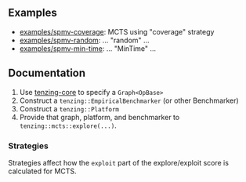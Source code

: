 ## Examples

* [examples/spmv-coverage](examples/spmv_coverage.cu): MCTS using "coverage" strategy
* [examples/spmv-random](examples/spmv_random.cu): ... "random" ...
* [examples/spmv-min-time](examples/spmv_min_time.cu): ... "MinTime" ...

## Documentation

1. Use [tenzing-core](github.com/sandialabs/tenzing-core) to specify a `Graph<OpBase>`
2. Construct a `tenzing::EmpiricalBenchmarker` (or other Benchmarker)
3. Construct a `tenzing::Platform`
4. Provide that graph, platform, and benchmarker to `tenzing::mcts::explore(...)`.

### Strategies

Strategies affect how the `exploit` part of the explore/exploit score is calculated for MCTS.